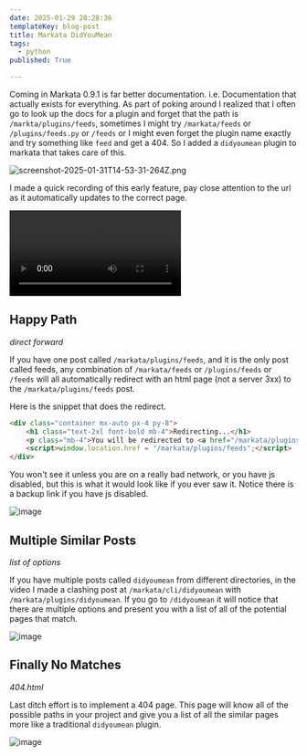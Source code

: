 ```yaml
---
date: 2025-01-29 20:28:36
templateKey: blog-post
title: Markata DidYouMean
tags:
  - python
published: True

---
```


Coming in Markata 0.9.1 is far better documentation. i.e. Documentation that
actually exists for everything.  As part of poking around I realized that I
often go to look up the docs for a plugin and forget that the path is
`/markta/plugins/feeds`, sometimes I might try `/markata/feeds` or
`/plugins/feeds.py` or `/feeds` or I might even forget the plugin name exactly
and try something like `feed` and get a 404.  So I added a  `didyoumean` plugin
to markata that takes care of this.

![screenshot-2025-01-31T14-53-31-264Z.png](/api/file/9c1e92dd-4ea1-4b0f-80bc-e6c3414cf219.png)

I made a quick recording of this early feature, pay close attention to the url
as it automatically updates to the correct page.

![markata-didyoumean.mp4](https://dropper.wayl.one/api/file/3e9a1af6-59e0-4d0a-9540-2514c492cc49.mp4)

## Happy Path

_direct forward_

If you have one post called `/markata/plugins/feeds`, and it is the only post
called feeds, any combination of `/markata/feeds` or `/plugins/feeds` or
`/feeds` will all automatically redirect with an html page (not a server 3xx)
to the `/markata/plugins/feeds` post.

Here is the snippet that does the redirect.

``` html
<div class="container mx-auto px-4 py-8">
    <h1 class="text-2xl font-bold mb-4">Redirecting...</h1>
    <p class="mb-4">You will be redirected to <a href="/markata/plugins/feeds" class="text-blue-500 hover:underline">/markata/plugins/feeds</a></p>
    <script>window.location.href = "/markata/plugins/feeds";</script>
</div>
```

You won't see it unless you are on a really bad network, or you have js
disabled, but this is what it would look like if you ever saw it.  Notice there
is a backup link if you have js disabled.

![image](https://dropper.wayl.one/api/file/52d95c41-e27a-4a6c-be39-5c57601fc33f.webp)

## Multiple Similar Posts

_list of options_

If you have multiple posts called `didyoumean` from different directories, in
the video I made a clashing post at `/markata/cli/didyoumean` with
`/markata/plugins/didyoumean`.  If you go to `/didyoumean` it will notice that
there are multiple options and present you with a list of all of the potential
pages that match.

![image](https://dropper.wayl.one/api/file/e05f8314-33a3-4dca-90b0-6009b8642c8a.webp)

## Finally No Matches

_404.html_

Last ditch effort is to implement a 404 page.  This page will know all of the
possible paths in your project and give you a list of all the similar pages
more like a traditional `didyoumean` plugin.

![image](https://dropper.wayl.one/api/file/a59c9736-da16-4dce-b867-29679e6b9ec3.webp)
